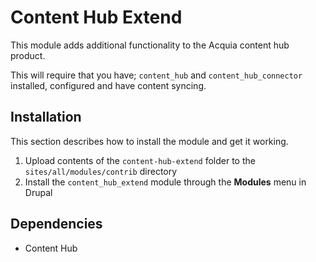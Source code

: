 # Content Hub Extend

This module adds additional functionality to the Acquia content hub product.

This will require that you have; `content_hub` and `content_hub_connector` installed, configured and have content syncing.

## Installation

This section describes how to install the module and get it working.

1. Upload contents of the `content-hub-extend` folder to the `sites/all/modules/contrib` directory
2. Install the `content_hub_extend` module through the **Modules** menu in Drupal

## Dependencies

- Content Hub


